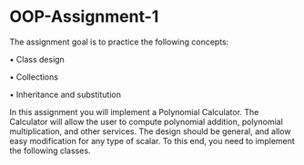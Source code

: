 # OOP-Assignment-1

The assignment goal is to practice the following concepts:

• Class design

• Collections

• Inheritance and substitution

In this assignment you will implement a Polynomial Calculator. The Calculator
will allow the user to compute polynomial addition, polynomial multiplication, and other services.
The design should be general, and allow easy modification for any type of scalar. To this end, you need to implement the following
classes.
